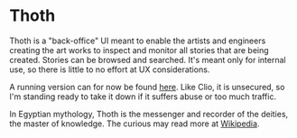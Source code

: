 # Thoth
Thoth is a "back-office" UI meant to enable the artists and engineers creating the art works
to inspect and monitor all stories that are being created. Stories can be browsed and searched. It's meant only for internal use, so there is little to no effort at UX considerations.

A running version can for now be found [here](https://calliope-ugaidvq5sa-uc.a.run.app/thoth). Like Clio, it is unsecured, so I'm standing ready to take it down if it suffers abuse or too much traffic.

In Egyptian mythology, Thoth is the messenger and recorder of the deities, the master of knowledge. The curious may read more at [Wikipedia](https://en.wikipedia.org/wiki/Thoth).
